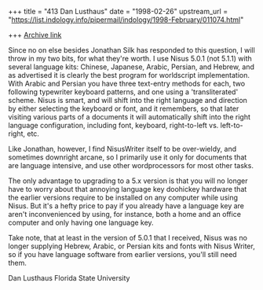 +++
title = "413 Dan Lusthaus"
date = "1998-02-26"
upstream_url = "https://list.indology.info/pipermail/indology/1998-February/011074.html"

+++
[Archive link](https://list.indology.info/pipermail/indology/1998-February/011074.html)

Since no on else besides Jonathan Silk has responded to this question, I
will throw in my two bits, for what they're worth. I use Nisus 5.0.1 (not
5.1.1) with several language kits: Chinese, Japanese, Arabic, Persian, and
Hebrew, and as advertised it is clearly the best program for worldscript
implementation. With Arabic and Persian you have three text-entry methods
for each, two following typewriter keyboard patterns, and one using a
'transliterated' scheme. Nisus is smart, and will shift into the right
language and direction by either selecting the keyboard or font, and it
remembers, so that later visiting various parts of a documents it will
automatically shift into the right language configuration, including font,
keyboard, right-to-left vs. left-to-right, etc.

Like Jonathan, however, I find NisusWriter itself to be over-wieldy, and
sometimes downright arcane, so I primarily use it only for documents that
are language intensive, and use other wordprocessors for most other tasks.

The only advantage to upgrading to a 5.x version is that you will no longer
have to worry about that annoying language key doohickey hardware that the
earlier versions require to be installed on any computer while using Nisus.
But it's a hefty price to pay if you already have a language key are aren't
inconvenienced by using, for instance, both a home and an office computer
and only having one language key.

Take note, that at least in the version of 5.0.1 that I received, Nisus was
no longer supplying Hebrew, Arabic, or Persian kits and fonts with Nisus
Writer, so if you have language software from earlier versions, you'll
still need them.


Dan Lusthaus
Florida State University



